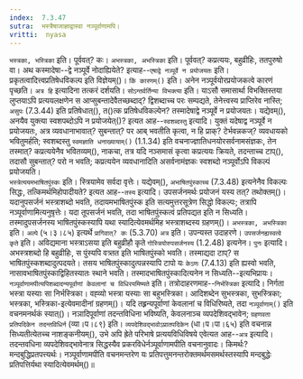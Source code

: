 ```yaml
---
index:  7.3.47
sutra:  भस्त्रैषाजाज्ञाद्वास्वा नञ्पूर्वाणामपि।
vritti:  nyasa
---
```


`भस्त्रका, भस्त्रिका` इति। पूर्ववत्? कः। `अभस्त्रका, अभस्त्रिका` इति। पूर्ववत्? कप्रत्ययः, बहुव्रीहिः, ततपुरुषो वा। 
अथ कस्मादेषा--द्वे नञ्पूर्वे नोदाह्यियेते? इत्याह--`एषाद्वे नञ्पूर्वे न प्रयोजयतः` इति। प्रकृतत्वादित्त्वप्रतिषेधविकल्प इति विज्ञेयम्()। `किं कारणम्()` इति। अनेन नञ्पूर्वयोरप्रयोजकत्वे कारणं पृच्छति। `अत्र हि` इत्यादिना तत्करं दर्शयति। `सोऽन्तर्वर्तिन्या विभक्त्या` इति। याऽसौ समासार्था विभक्तिस्तया लुप्तयाऽपि प्रत्ययलक्षणेन स आप्सुबन्तादेवैतच्छब्दाद्? द्विशब्दाच्च परः सम्पद्यते, तेनेत्त्वस्य प्राप्तिरेव नास्ति; `असुपः` (7.3.44) इति प्रतिषेधात्(), त()त्क प्रतिषेधविकल्पेन? तस्मादेषाद्वे नञ्पूर्वे न प्रयोजयतः। 
यद्येवम्(), अनयैव युक्त्या स्वशपब्दोऽपि न प्रयोजयेत्()? इत्यत आह--`स्वशब्दस्तु` इत्यादि। युक्तं यदेषाद्व नञ्पूर्वे न प्रयोजयतः, अत्र व्यवधानाभावात्? सुबन्तात्? पर आब् भवतीति कृत्वा, न हि प्राक्? टेर्भवन्नकज्? व्यवधायको भवितुमर्हति; स्वशब्दस्तु `स्वमज्ञाति धनाख्यायाम्()` (1.1.34) इति वचनाज्ज्ञातिधनयोरसर्वनामसंज्ञकः, तेन तस्मात्? कप्रत्ययेनैव भवितव्यम्(), नाकचा, तत्र यदि नञ्समासं कृत्वा कप्रत्ययः क्रियते, तदन्ताच्च टाप्(), तदासौ सुबन्तात्? परो न भवति; कप्रत्ययेन व्यवधानादिति असर्वनामंज्ञकः स्वशब्दो नञ्पूर्वोऽपि विकल्पं प्रयोजयति।	
`भस्त्रेत्ययमभाषितपुंस्कः` इति। स्त्रियामेव सर्वदा वृत्तेः। यद्येवम्(), `अभाषितपुंस्काच्च` (7.3.48) इत्यनेनैव विकल्पः सिद्धः, तत्किमर्थमिहोपादीयते? इत्यत आह--`तस्य` इत्यादि। उपसर्जनमर्थः प्रयोजनं यस्य तत्? तथोक्तम्()। यदानुपसर्जनं भस्त्राशब्दो भवति, तदायमभाषितपुंस्क इति सत्यमुत्तरसूत्रेण सिद्धो विकल्पः; तत्रापि नञ्पूर्वाणामित्यनुषृत्तेः। यदा तूपसर्जनं भवति, तदा भाषितपुंस्कत्वं प्रतिपद्यत इति न सिध्यति। तस्मादुपसर्जनस्य भाषितपुंस्कस्यापि यथा स्यादित्येवमर्थमिह भस्त्राशब्दस्य ग्रहणम्()। `अभस्त्रका, अभस्त्रिका` इति। `अल्पे` (५।३।८५) इत्यर्थे `प्रागिवात्? कः` (5.3.70) `अत्र` इति। उपन्यस्त उदाहरणे। `उपसर्जनह्यस्वत्वे कृते` इति। अविद्यमाना भस्त्राऽसया इति बहुव्रीहौ कृते `गोस्त्रियोरुपसर्जनस्य` (1.2.48) इत्यनेन। `पुनः` इत्यादि। अभस्त्रशब्दो हि बहुव्रीहिः, स पुंस्यपि वत्र्तत इति भाषितपुंस्को भवति। तस्माद्यदा टाप्? स भाषितपुंस्कशब्दादुत्पदयते। तसय भाषितपुंस्कादुत्पन्नस्यापि टापो यः `केऽणः` (7.4.13) इति ह्यस्वो भवति, नासावभाषितपुंस्काद्विहितस्यातः स्थाने भवति। तस्मादभाषितपुंस्कादित्यनेन न सिध्यति--इत्यभिप्रायः। 
`नञ्पूर्वाणामपीत्यपिशब्दादन्यपूर्वाणां केवलानां च विधिरयमिष्यते` इति। तत्रोदाहरणमाह--`निर्भस्त्रिका` इत्यादि। निर्गता भस्त्रा यस्याः सा निर्भस्त्रिका। वह्व्यो भस्त्रा यस्याः सा बहुभस्त्रिका। आदिशब्देन सुभस्त्रका, सुभस्त्रिका; भस्त्रका, भस्त्रिका-इत्येवमादीनां ग्रहणम्()। यदि तह्र्रन्यपूर्वाणां केवलानां च विधिरिष्यते, तदा `नञ्पूर्वाणाम्()` इति वचनमनर्थकं स्यात्()। नञादिपूर्वाणां तदन्तविधिना भविष्यति, केवलनाञ्च व्यपदेशिवद्भावेन; `ग्रहणवता प्रतिपदिकेन तदन्तविधिर्न` (व्या।प।८९) इति। `व्यपदेशिवद्भावोऽप्रातपदिकेन` (धा।प।पा।६५) इति वचनान्न सिध्यतीत्येतच्च नाशङ्कनीयम्(), उभे अपि ह्रेते परिभाषे प्रत्ययविधिविषये एवेत्यत आह--`अत्र` इत्यादि। तदन्तवधिना व्यपदेशिवद्भावेनात्र सिद्धस्यैव प्रकरविधेर्नञ्पूर्वाणामपीति वचनानुवादः। किमर्थः? मन्दबुद्धिप्रतपत्त्यर्थः। नञ्पूर्वाणामपीति वचनमन्तरेण यः प्रतिपत्तुमनन्तरोक्तमर्थमसमर्थस्तस्यापि मन्दबुद्धेः प्रतिपत्तिर्यथा स्यादित्येवमर्थम्()॥
